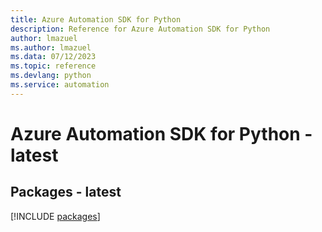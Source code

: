 ```yaml
---
title: Azure Automation SDK for Python
description: Reference for Azure Automation SDK for Python
author: lmazuel
ms.author: lmazuel
ms.data: 07/12/2023
ms.topic: reference
ms.devlang: python
ms.service: automation
---
```

# Azure Automation SDK for Python - latest
## Packages - latest
[!INCLUDE [packages](automation-index.md)]